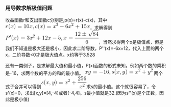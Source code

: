 ### 用导数求解极值问题

收益函数r和支出函数c分别是,p(x)=r(x)-c(x)，其中<img src="img/optimize01.gif">，求解得到<img src="img/optimize02.gif">，当然求得两个x是极值点，但是我们不知道是极大还是极小，因此求二阶导数，P''(x)=-6x+12，代入上面的两个x，二阶导数<0才是极大值点。x约等于3.528

还有一类例子，是求解最大值和最小值，P(x)函数的形式未知。例如两个数的乘积是-16，求两个数的平方的和的最小值。
<img src="img/optimize03.gif">
两个式子合并可以得到<img src="img/optimize04.gif">求s的最小值。这个就很容易了，令s'(x)=0，求出[x,y]=[4,-4]或者[-4,4]。s最小值就是32.(因为s''(x)是个正数，因此是极小值)